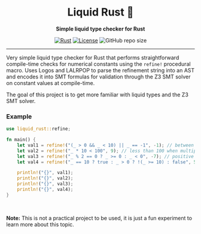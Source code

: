 <div align="center">

# Liquid Rust 🦀

**Simple liquid type checker for Rust**

[![Rust](https://img.shields.io/badge/Built_with-Rust-orange?logo=rust)](https://www.rust-lang.org/)
[![License](https://img.shields.io/badge/License-MIT-blue.svg)](LICENSE)
![GitHub repo size](https://img.shields.io/github/repo-size/rcosta358/liquid-rust)

</div>

---


Very simple liquid type checker for Rust that performs straightforward compile-time checks for numerical constants using the `refine!` procedural macro.
Uses Logos and LALRPOP to parse the refinement string into an AST and encodes it into SMT formulas for validation through the Z3 SMT solver on constant values at compile-time.

The goal of this project is to get more familiar with liquid types and the Z3 SMT solver.

### Example

```rust
use liquid_rust::refine;

fn main() {
    let val1 = refine!("(_ > 0 && _ < 10) || _ == -1", -1); // between 0 and 10 or exactly -1
    let val2 = refine!("_ * 10 < 100", 9); // less than 100 when multiplied by 10
    let val3 = refine!("_ % 2 == 0 ? _ >= 0 : _ < 0", -7); // positive evens or negative odds
    let val4 = refine!("_ == 10 ? true : _ > 0 ? !(_ >= 10) : false", 5); // between 0 and 10

    println!("{}", val1);
    println!("{}", val2);
    println!("{}", val3);
    println!("{}", val4);
}
```

<br />

**Note:** This is not a practical project to be used, it is just a fun experiment to learn more about this topic.